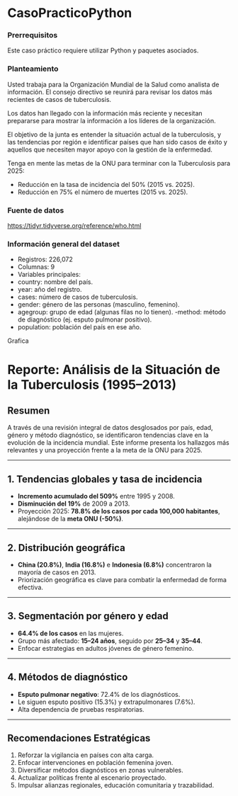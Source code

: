 # CasoPracticoPython

### Prerrequisitos
Este caso práctico requiere utilizar Python y paquetes asociados.  

### Planteamiento
Usted trabaja para la Organización Mundial de la Salud como analista de información. El consejo directivo se reunirá para revisar los datos más recientes de casos de tuberculosis.  

Los datos han llegado con la información más reciente y necesitan prepararse para mostrar la información a los líderes de la organización.  

El objetivo de la junta es entender la situación actual de la tuberculosis, y las tendencias por región e identificar países que han sido casos de éxito y aquellos que necesiten mayor apoyo con la gestión de la enfermedad.  

Tenga en mente las metas de la ONU para terminar con la Tuberculosis para 2025:  

- Reducción en la tasa de incidencia del 50% (2015 vs. 2025).
- Reducción en 75% el número de muertes (2015 vs. 2025).

### Fuente de datos
 https://tidyr.tidyverse.org/reference/who.html 

### Información general del dataset
- Registros: 226,072
- Columnas: 9
- Variables principales:
- country: nombre del país.
- year: año del registro.
- cases: número de casos de tuberculosis.
- gender: género de las personas (masculino, femenino).
- agegroup: grupo de edad (algunas filas no lo tienen).
-method: método de diagnóstico (ej. esputo pulmonar positivo).
- population: población del país en ese año.
 

Grafica

# Reporte: Análisis de la Situación de la Tuberculosis (1995–2013)

## Resumen
A través de una revisión integral de datos desglosados por país, edad, género y método diagnóstico, se identificaron tendencias clave en la evolución de la incidencia mundial. Este informe presenta los hallazgos más relevantes y una proyección frente a la meta de la ONU para 2025.

---

## 1. Tendencias globales y tasa de incidencia

- **Incremento acumulado del 509%** entre 1995 y 2008.
- **Disminución del 19%** de 2009 a 2013.
- Proyección 2025: **78.8% de los casos por cada 100,000 habitantes**, alejándose de la **meta ONU (-50%)**.

---

## 2. Distribución geográfica

- **China (20.8%)**, **India (16.8%)** e **Indonesia (6.8%)** concentraron la mayoría de casos en 2013.
- Priorización geográfica es clave para combatir la enfermedad de forma efectiva.

---

## 3. Segmentación por género y edad

- **64.4% de los casos** en las mujeres.
- Grupo más afectado: **15–24 años**, seguido por **25–34** y **35–44**.
- Enfocar estrategias en adultos jóvenes de género femenino.

---

## 4. Métodos de diagnóstico

- **Esputo pulmonar negativo**: 72.4% de los diagnósticos.
- Le siguen esputo positivo (15.3%) y extrapulmonares (7.6%).
- Alta dependencia de pruebas respiratorias.

---

## Recomendaciones Estratégicas

1. Reforzar la vigilancia en países con alta carga.
2. Enfocar intervenciones en población femenina joven.
3. Diversificar métodos diagnósticos en zonas vulnerables.
4. Actualizar políticas frente al escenario proyectado.
5. Impulsar alianzas regionales, educación comunitaria y trazabilidad.


